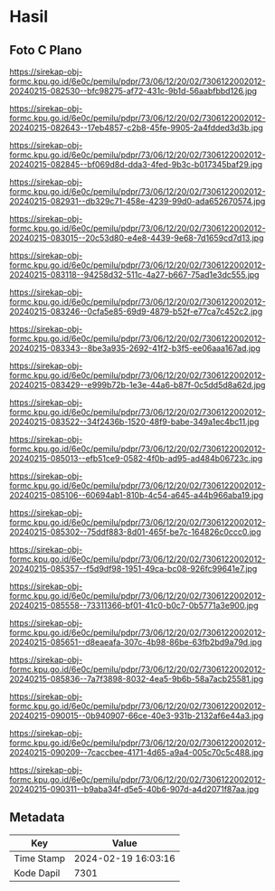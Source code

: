 # Hasil

## Foto C Plano

https://sirekap-obj-formc.kpu.go.id/6e0c/pemilu/pdpr/73/06/12/20/02/7306122002012-20240215-082530--bfc98275-af72-431c-9b1d-56aabfbbd126.jpg

https://sirekap-obj-formc.kpu.go.id/6e0c/pemilu/pdpr/73/06/12/20/02/7306122002012-20240215-082643--17eb4857-c2b8-45fe-9905-2a4fdded3d3b.jpg

https://sirekap-obj-formc.kpu.go.id/6e0c/pemilu/pdpr/73/06/12/20/02/7306122002012-20240215-082845--bf069d8d-dda3-4fed-9b3c-b017345baf29.jpg

https://sirekap-obj-formc.kpu.go.id/6e0c/pemilu/pdpr/73/06/12/20/02/7306122002012-20240215-082931--db329c71-458e-4239-99d0-ada652670574.jpg

https://sirekap-obj-formc.kpu.go.id/6e0c/pemilu/pdpr/73/06/12/20/02/7306122002012-20240215-083015--20c53d80-e4e8-4439-9e68-7d1659cd7d13.jpg

https://sirekap-obj-formc.kpu.go.id/6e0c/pemilu/pdpr/73/06/12/20/02/7306122002012-20240215-083118--94258d32-511c-4a27-b667-75ad1e3dc555.jpg

https://sirekap-obj-formc.kpu.go.id/6e0c/pemilu/pdpr/73/06/12/20/02/7306122002012-20240215-083246--0cfa5e85-69d9-4879-b52f-e77ca7c452c2.jpg

https://sirekap-obj-formc.kpu.go.id/6e0c/pemilu/pdpr/73/06/12/20/02/7306122002012-20240215-083343--8be3a935-2692-41f2-b3f5-ee06aaa167ad.jpg

https://sirekap-obj-formc.kpu.go.id/6e0c/pemilu/pdpr/73/06/12/20/02/7306122002012-20240215-083429--e999b72b-1e3e-44a6-b87f-0c5dd5d8a62d.jpg

https://sirekap-obj-formc.kpu.go.id/6e0c/pemilu/pdpr/73/06/12/20/02/7306122002012-20240215-083522--34f2436b-1520-48f9-babe-349a1ec4bc11.jpg

https://sirekap-obj-formc.kpu.go.id/6e0c/pemilu/pdpr/73/06/12/20/02/7306122002012-20240215-085013--efb51ce9-0582-4f0b-ad95-ad484b06723c.jpg

https://sirekap-obj-formc.kpu.go.id/6e0c/pemilu/pdpr/73/06/12/20/02/7306122002012-20240215-085106--60694ab1-810b-4c54-a645-a44b966aba19.jpg

https://sirekap-obj-formc.kpu.go.id/6e0c/pemilu/pdpr/73/06/12/20/02/7306122002012-20240215-085302--75ddf883-8d01-465f-be7c-164826c0ccc0.jpg

https://sirekap-obj-formc.kpu.go.id/6e0c/pemilu/pdpr/73/06/12/20/02/7306122002012-20240215-085357--f5d9df98-1951-49ca-bc08-926fc99641e7.jpg

https://sirekap-obj-formc.kpu.go.id/6e0c/pemilu/pdpr/73/06/12/20/02/7306122002012-20240215-085558--73311366-bf01-41c0-b0c7-0b5771a3e900.jpg

https://sirekap-obj-formc.kpu.go.id/6e0c/pemilu/pdpr/73/06/12/20/02/7306122002012-20240215-085651--d8eaeafa-307c-4b98-86be-63fb2bd9a79d.jpg

https://sirekap-obj-formc.kpu.go.id/6e0c/pemilu/pdpr/73/06/12/20/02/7306122002012-20240215-085836--7a7f3898-8032-4ea5-9b6b-58a7acb25581.jpg

https://sirekap-obj-formc.kpu.go.id/6e0c/pemilu/pdpr/73/06/12/20/02/7306122002012-20240215-090015--0b940907-66ce-40e3-931b-2132af6e44a3.jpg

https://sirekap-obj-formc.kpu.go.id/6e0c/pemilu/pdpr/73/06/12/20/02/7306122002012-20240215-090209--7caccbee-4171-4d65-a9a4-005c70c5c488.jpg

https://sirekap-obj-formc.kpu.go.id/6e0c/pemilu/pdpr/73/06/12/20/02/7306122002012-20240215-090311--b9aba34f-d5e5-40b6-907d-a4d2071f87aa.jpg


## Metadata

| Key        | Value               |
| ---------- | ------------------- |
| Time Stamp | 2024-02-19 16:03:16 |
| Kode Dapil | 7301                |



